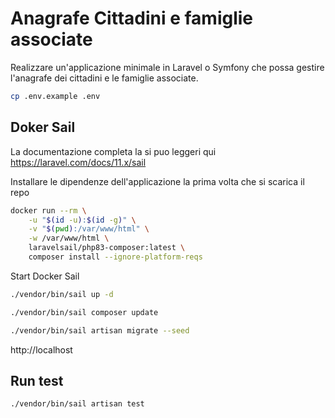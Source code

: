 # Anagrafe Cittadini e famiglie associate

Realizzare un'applicazione minimale in Laravel o Symfony che possa gestire l'anagrafe dei
cittadini e le famiglie associate.

```bash 
cp .env.example .env
```

## Doker Sail
La documentazione completa la si puo leggeri qui https://laravel.com/docs/11.x/sail

Installare le dipendenze dell'applicazione la prima volta che si scarica il repo
```bash
docker run --rm \
    -u "$(id -u):$(id -g)" \
    -v "$(pwd):/var/www/html" \
    -w /var/www/html \
    laravelsail/php83-composer:latest \
    composer install --ignore-platform-reqs
```

Start Docker Sail
```bash
./vendor/bin/sail up -d

./vendor/bin/sail composer update

./vendor/bin/sail artisan migrate --seed
```

http://localhost

## Run test

```bash 
./vendor/bin/sail artisan test
```
